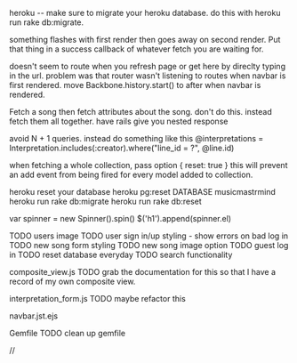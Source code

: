 heroku -- make sure to migrate your heroku database. do this with heroku run rake db:migrate.


something flashes with first render then goes away on second render. Put that thing in a success callback of whatever fetch you are waiting for.

doesn't seem to route when you refresh page or get here by direclty typing in the url. problem was that router wasn't listening to routes when navbar is first rendered. move Backbone.history.start() to after when navbar is rendered.

Fetch a song then fetch attributes about the song. don't do this. instead fetch them all together. have rails give you nested response

avoid N + 1 queries. instead do something like this
@interpretations =
  Interpretation.includes(:creator).where("line_id = ?", @line.id)

when fetching a whole collection, pass option { reset: true } this will prevent an add event from being fired for every model added to collection.

heroku reset your database
heroku pg:reset DATABASE
musicmastrmind
heroku run rake db:migrate
heroku run rake db:reset


var spinner = new Spinner().spin()
$('h1').append(spinner.el)

TODO users image
TODO user sign in/up styling - show errors on bad log in
TODO new song form styling
TODO new song image option
TODO guest log in
TODO reset database everyday
TODO search functionality

composite_view.js
TODO grab the documentation for this so that I have a record of my own composite view.

interpretation_form.js
TODO maybe refactor this

navbar.jst.ejs
<!-- TODO add search functionality -->
<!-- <form class="navbar-form navbar-left" role="search">
  <div class="form-group">
    <input type="text" class="form-control" placeholder="Search">
  </div>
  <button type="submit" class="btn btn-default">Submit</button>
</form> -->

Gemfile
TODO clean up gemfile








//
